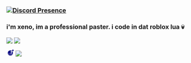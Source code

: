 ### [![Discord Presence](https://lanyard.cnrad.dev/api/930962721158070343)](https://discord.com/users/930962721158070343)

### i'm xeno, im a professional paster. i code in dat roblox lua :skull: 

<img align="center" src="https://github-readme-stats.vercel.app/api?username=lextra&show_icons=true&line_height=27&include_all_commits=true&count_private=true" />
<img align="center" src="https://github-readme-stats.vercel.app/api/top-langs/?username=ao-0&exclude_repo=RBLXHUB,MirayCDN,NHSE-VillagerDB"/>

<code><img height="20" src="https://raw.githubusercontent.com/github/explore/80688e429a7d4ef2fca1e82350fe8e3517d3494d/topics/lua/lua.png"></code>
<code><img height="20" src="https://code.visualstudio.com/favicon.ico"></code>

<!--
**lextra/lextra** is a ✨ _special_ ✨ repository because its `README.md` (this file) appears on your GitHub profile.

Here are some ideas to get you started:

- 🔭 I’m currently working on ...
- 🌱 I’m currently learning ...
- 👯 I’m looking to collaborate on ...
- 🤔 I’m looking for help with ...
- 💬 Ask me about ...
- 📫 How to reach me: ...
- 😄 Pronouns: ...
- ⚡ Fun fact: ...
-->
